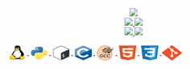 <div align="center">
  <a href="https://github.com/gabrfern99">
<img height="180em" src="https://github-profile-summary-cards.vercel.app/api/cards/profile-details?username=gabrfern99&theme=monokai"/><br>
  <img height="160em" src="https://github-readme-stats.vercel.app/api?username=gabrfern99&show_icons=true&count_private=true&theme=monokai"/>
  <img height="160em" src="https://github-readme-stats.vercel.app/api/top-langs?username=gabrfern99&langs_count=10&show_icons=true&locale=en&layout=compact&theme=monokai"/><br>
     <img height="150em" src="https://github-profile-summary-cards.vercel.app/api/cards/repos-per-language?username=gabrfern99&theme=monokai"/>
    <img height="150em" src="https://github-profile-summary-cards.vercel.app/api/cards/most-commit-language?username=gabrfern99&theme=monokai"/>
</div>
  <div style="display: inline_block"><br>
  <img align="center" height="30" width="40" src="https://raw.githubusercontent.com/devicons/devicon/master/icons/linux/linux-original.svg">
    <img align="center" height="30" width="40" src="https://raw.githubusercontent.com/devicons/devicon/master/icons/python/python-original.svg">
  <img align="center" height="30" width="40" src="https://raw.githubusercontent.com/devicons/devicon/master/icons/bash/bash-original.svg">
  <img align="center" height="30" width="40" src="https://raw.githubusercontent.com/devicons/devicon/master/icons/c/c-original.svg">
    <img align="center" height="30" width="40" src="https://raw.githubusercontent.com/devicons/devicon/master/icons/gcc/gcc-original.svg">
    <img align="center" height="30" width="40" src="https://raw.githubusercontent.com/devicons/devicon/master/icons/html5/html5-original.svg">
    <img align="center" height="30" width="40" src="https://raw.githubusercontent.com/devicons/devicon/master/icons/css3/css3-original.svg">
    <img align="center" height="30" width="40" src="https://raw.githubusercontent.com/devicons/devicon/master/icons/git/git-original.svg">
</div>
